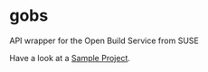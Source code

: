 # gobs
API wrapper for the Open Build Service from SUSE

Have a look at a [Sample Project](https://github.com/fgerling/github-cards).
